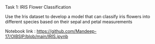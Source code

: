 Task 1: IRIS Flower Classification

Use the Iris dataset to develop a model that can classify iris flowers into different species based on their sepal and petal measurements

Notebook link : https://github.com/Mandeep-17/OIBSIP/blob/main/IRIS.ipynb
